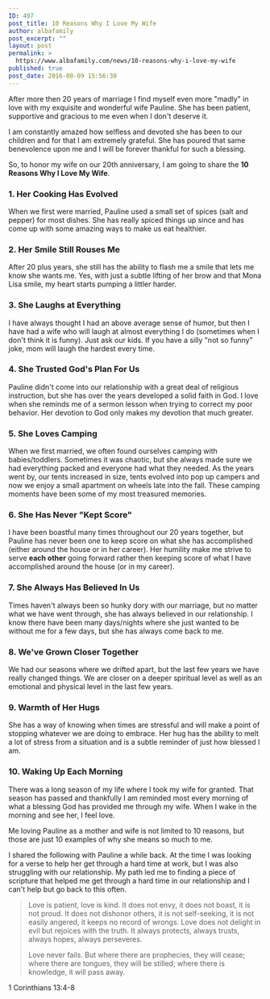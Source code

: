```yaml
---
ID: 497
post_title: 10 Reasons Why I Love My Wife
author: albafamily
post_excerpt: ""
layout: post
permalink: >
  https://www.albafamily.com/news/10-reasons-why-i-love-my-wife
published: true
post_date: 2016-08-09 15:56:30
---
```

After more then 20 years of marriage I find myself even more "madly" in love with my exquisite and wonderful wife Pauline. She has been patient, supportive and gracious to me even when I don't deserve it.

I am constantly amazed how selfless and devoted she has been to our children and for that I am extremely grateful. She has poured that same benevolence upon me and I will be forever thankful for such a blessing.

So, to honor my wife on our 20th anniversary, I am going to share the <strong>10 Reasons Why I Love My Wife</strong>.

<h3>1. Her Cooking Has Evolved</h3>
When we first were married, Pauline used a small set of spices (salt and pepper) for most dishes. She has really spiced things up since and has come up with some amazing ways to make us eat healthier.


<h3>2. Her Smile Still Rouses Me</h3>
After 20 plus years, she still has the ability to flash me a smile that lets me know she wants me. Yes, with just a subtle lifting of her brow and that Mona Lisa smile, my heart starts pumping a littler harder.


<h3>3. She Laughs at Everything</h3>
I have always thought I had an above average sense of humor, but then I have had a wife who will laugh at almost everything I do (sometimes when I don't think it is funny). Just ask our kids. If you have a silly "not so funny" joke, mom will laugh the hardest every time.


<h3>4. She Trusted God's Plan For Us</h3>
Pauline didn't come into our relationship with a great deal of religious instruction, but she has over the years developed a solid faith in God. I love when she reminds me of a sermon lesson when trying to correct my poor behavior. Her devotion to God only makes my devotion that much greater.


<h3>5. She Loves Camping</h3>
When we first married, we often found ourselves camping with babies/toddlers. Sometimes it was chaotic, but she always made sure we had everything packed and everyone had what they needed. As the years went by, our tents increased in size, tents evolved into pop up campers and now we enjoy a small apartment on wheels late into the fall. These camping moments have been some of my most treasured memories.


<h3>6. She Has Never "Kept Score"</h3>
I have been boastful many times throughout our 20 years together, but Pauline has never been one to keep score on what she has accomplished (either around the house or in her career). Her humility make me strive to serve <strong>each other</strong> going forward rather then keeping score of what I have accomplished around the house (or in my career).


<h3>7. She Always Has Believed In Us</h3>
Times haven't always been so hunky dory with our marriage, but no matter what we have went through, she has always believed in our relationship. I know there have been many days/nights where she just wanted to be without me for a few days, but she has always come back to me.

<h3>8. We've Grown Closer Together</h3>
We had our seasons where we drifted apart, but the last few years we have really changed things. We are closer on a deeper spiritual level as well as an emotional and physical level in the last few years. 


<h3>9. Warmth of Her Hugs</h3>
She has a way of knowing when times are stressful and will make a point of stopping whatever we are doing to embrace. Her hug has the ability to melt a lot of stress from a situation and is a subtle reminder of just how blessed I am.


<h3>10. Waking Up Each Morning</h3>
There was a long season of my life where I took my wife for granted. That season has passed and thankfully I am reminded most every morning of what a blessing God has provided me through my wife. When I wake in the morning and see her, I feel love.

Me loving Pauline as a mother and wife is not limited to 10 reasons, but those are just 10 examples of why she means so much to me.

I shared the following with Pauline a while back. At the time I was looking for a verse to help her get through a hard time at work, but I was also struggling with our relationship. My path led me to finding a piece of scripture that helped me get through a hard time in our relationship and I can't help but go back to this often. 


<blockquote>Love is patient, love is kind. It does not envy, it does not boast, it is not proud. It does not dishonor others, it is not self-seeking, it is not easily angered, it keeps no record of wrongs. Love does not delight in evil but rejoices with the truth. It always protects, always trusts, always hopes, always perseveres.

Love never fails. But where there are prophecies, they will cease; where there are tongues, they will be stilled; where there is knowledge, it will pass away.</blockquote>
1 Corinthians 13:4-8